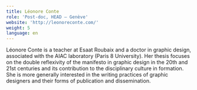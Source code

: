```yaml
---
title: Léonore Conte
role: 'Post-doc, HEAD – Genève'
website: 'http://leonoreconte.com/'
weight: 5
language: en
---
```



Léonore Conte is a teacher at Esaat Roubaix and a doctor in graphic design, associated with the AIAC laboratory (Paris 8 University). Her thesis focuses on the double reflexivity of the manifesto in graphic design in the 20th and 21st centuries and its contribution to the disciplinary culture in formation. She is more generally interested in the writing practices of graphic designers and their forms of publication and dissemination.